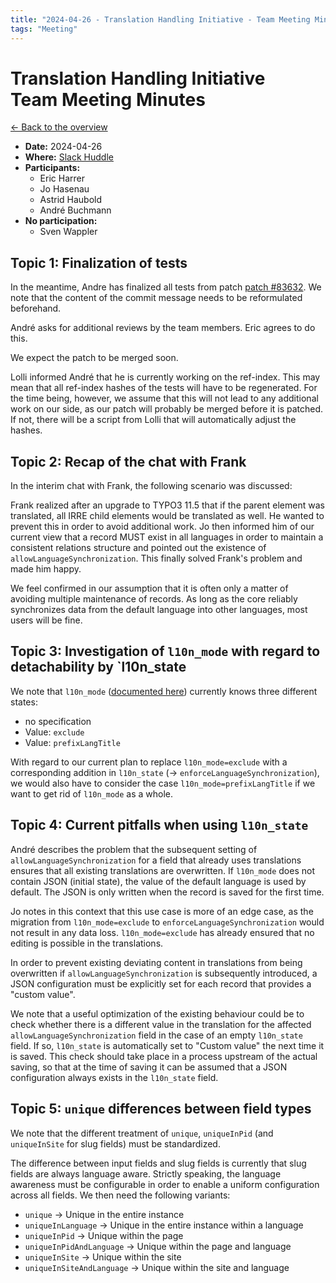 ```yaml
---
title: "2024-04-26 - Translation Handling Initiative - Team Meeting Minutes"
tags: "Meeting"
---
```


# Translation Handling Initiative<br>Team Meeting Minutes

[← Back to the overview](https://notes.typo3.org/s/f3ae8fZSD)

- **Date:** 2024-04-26<br>
- **Where:** [Slack Huddle](https://app.slack.com/huddle/T024TUMLZ/C05D7UF1L8M)
- **Participants:**
    - Eric Harrer
    - Jo Hasenau
    - Astrid Haubold
    - André Buchmann
- **No participation:**
    - Sven Wappler

## Topic 1: Finalization of tests

In the meantime, Andre has finalized all tests from patch [patch #83632](https://review.typo3.org/c/Packages/TYPO3.CMS/+/83632). We note that the content of the commit message needs to be reformulated beforehand.

André asks for additional reviews by the team members. Eric agrees to do this.

We expect the patch to be merged soon.

Lolli informed André that he is currently working on the ref-index. This may mean that all ref-index hashes of the tests will have to be regenerated.  For the time being, however, we assume that this will not lead to any additional work on our side, as our patch will probably be merged before it is patched. If not, there will be a script from Lolli that will automatically adjust the hashes.

## Topic 2: Recap of the chat with Frank

In the interim chat with Frank, the following scenario was discussed:

Frank realized after an upgrade to TYPO3 11.5 that if the parent element was translated, all IRRE child elements would be translated as well. He wanted to prevent this in order to avoid additional work. Jo then informed him of our current view that a record MUST exist in all languages in order to maintain a consistent relations structure and pointed out the existence of `allowLanguageSynchronization`. This finally solved Frank's problem and made him happy.

We feel confirmed in our assumption that it is often only a matter of avoiding multiple maintenance of records. As long as the core reliably synchronizes data from the default language into other languages, most users will be fine.

## Topic 3: Investigation of `l10n_mode` with regard to detachability by `l10n_state

We note that `l10n_mode` ([documented here](https://docs.typo3.org/m/typo3/reference-tca/main/en-us/Columns/Properties/L10nMode.html)) currently knows three different states:

- no specification
- Value: `exclude`
- Value: `prefixLangTitle`

With regard to our current plan to replace `l10n_mode=exclude` with a corresponding addition in `l10n_state` (→ `enforceLanguageSynchronization`), we would also have to consider the case `l10n_mode=prefixLangTitle` if we want to get rid of `l10n_mode` as a whole.

## Topic 4: Current pitfalls when using `l10n_state`

André describes the problem that the subsequent setting of `allowLanguageSynchronization` for a field that already uses translations ensures that all existing translations are overwritten. If `l10n_mode` does not contain JSON (initial state), the value of the default language is used by default. The JSON is only written when the record is saved for the first time.

Jo notes in this context that this use case is more of an edge case, as the migration from `l10n_mode=exclude` to `enforceLanguageSynchronization` would not result in any data loss. `l10n_mode=exclude` has already ensured that no editing is possible in the translations.

In order to prevent existing deviating content in translations from being overwritten if `allowLanguageSynchronization` is subsequently introduced, a JSON configuration must be explicitly set for each record that provides a "custom value".

We note that a useful optimization of the existing behaviour could be to check whether there is a different value in the translation for the affected `allowLanguageSynchronization` field in the case of an empty `l10n_state` field. If so, `l10n_state` is automatically set to "Custom value" the next time it is saved. This check should take place in a process upstream of the actual saving, so that at the time of saving it can be assumed that a JSON configuration always exists in the `l10n_state` field.

## Topic 5: `unique` differences between field types

We note that the different treatment of `unique`, `uniqueInPid` (and `uniqueInSite` for slug fields) must be standardized.

The difference between input fields and slug fields is currently that slug fields are always language aware. Strictly speaking, the language awareness must be configurable in order to enable a uniform configuration across all fields. We then need the following variants:

- `unique` → Unique in the entire instance
- `uniqueInLanguage` → Unique in the entire instance within a language
- `uniqueInPid` → Unique within the page
- `uniqueInPidAndLanguage` → Unique within the page and language
- `uniqueInSite` → Unique within the site
- `uniqueInSiteAndLanguage` → Unique within the site and language